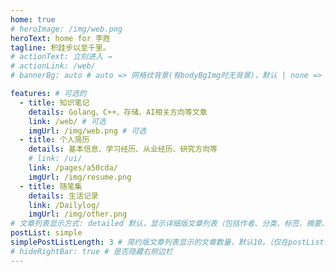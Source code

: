 ```yaml
---
home: true
# heroImage: /img/web.png
heroText: home for 李胜
tagline: 积跬步以至千里。
# actionText: 立刻进入 →
# actionLink: /web/
# bannerBg: auto # auto => 网格纹背景(有bodyBgImg时无背景)，默认 | none => 无 | '大图地址' | background: 自定义背景样式       提示：如发现文本颜色不适应你的背景时可以到palette.styl修改$bannerTextColor变量

features: # 可选的
  - title: 知识笔记
    details: Golang、C++、存储、AI相关方向等文章
    link: /web/ # 可选
    imgUrl: /img/web.png # 可选
  - title: 个人简历
    details: 基本信息、学习经历、从业经历、研究方向等
    # link: /ui/
    link: /pages/a50cda/
    imgUrl: /img/resume.png
  - title: 随笔集
    details: 生活记录
    link: /Dailylog/
    imgUrl: /img/other.png
# 文章列表显示方式: detailed 默认，显示详细版文章列表（包括作者、分类、标签、摘要、分页等）| simple => 显示简约版文章列表（仅标题和日期）| none 不显示文章列表
postList: simple
simplePostListLength: 3 # 简约版文章列表显示的文章数量，默认10。（仅在postList设置为simple时生效）
# hideRightBar: true # 是否隐藏右侧边栏
---
```

